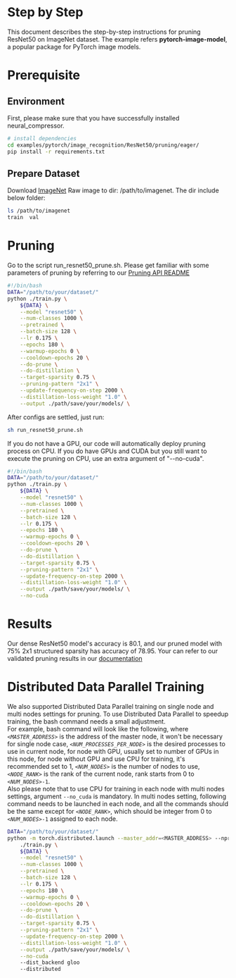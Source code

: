 # Step by Step
This document describes the step-by-step instructions for pruning ResNet50 on ImageNet dataset. The example refers **pytorch-image-model[](https://github.com/huggingface/pytorch-image-models)**, a popular package for PyTorch image models.

# Prerequisite
## Environment
First, please make sure that you have successfully installed neural_compressor.
```bash
# install dependencies
cd examples/pytorch/image_recognition/ResNet50/pruning/eager/
pip install -r requirements.txt
```
## Prepare Dataset
Download [ImageNet](http://www.image-net.org/) Raw image to dir: /path/to/imagenet.  The dir include below folder:
```bash
ls /path/to/imagenet
train  val
```

# Pruning
Go to the script run_resnet50_prune.sh. Please get familiar with some parameters of pruning by referring to our [Pruning API README](https://github.com/intel/neural-compressor/tree/master/neural_compressor/compression/pruner)
```bash
#!/bin/bash
DATA="/path/to/your/dataset/"
python ./train.py \
    ${DATA} \
    --model "resnet50" \
    --num-classes 1000 \
    --pretrained \
    --batch-size 128 \
    --lr 0.175 \
    --epochs 180 \
    --warmup-epochs 0 \
    --cooldown-epochs 20 \
    --do-prune \
    --do-distillation \
    --target-sparsity 0.75 \
    --pruning-pattern "2x1" \
    --update-frequency-on-step 2000 \
    --distillation-loss-weight "1.0" \
    --output ./path/save/your/models/ \
```
After configs are settled, just run:
```bash
sh run_resnet50_prune.sh
```

If you do not have a GPU, our code will automatically deploy pruning process on CPU. If you do have GPUs and CUDA but you still want to execute the pruning on CPU, use an extra argument of "--no-cuda".
```bash
#!/bin/bash
DATA="/path/to/your/dataset/"
python ./train.py \
    ${DATA} \
    --model "resnet50" \
    --num-classes 1000 \
    --pretrained \
    --batch-size 128 \
    --lr 0.175 \
    --epochs 180 \
    --warmup-epochs 0 \
    --cooldown-epochs 20 \
    --do-prune \
    --do-distillation \
    --target-sparsity 0.75 \
    --pruning-pattern "2x1" \
    --update-frequency-on-step 2000 \
    --distillation-loss-weight "1.0" \
    --output ./path/save/your/models/ \
    --no-cuda
```

# Results
Our dense ResNet50 model's accuracy is 80.1, and our pruned model with 75% 2x1 structured sparsity has accuracy of 78.95.
Your can refer to our validated pruning results in our [documentation](https://github.com/intel/neural-compressor/tree/master/neural_compressor/compression/pruner#validated-pruning-models)

# Distributed Data Parallel Training
We also supported Distributed Data Parallel training on single node and multi nodes settings for pruning. To use Distributed Data Parallel to speedup training, the bash command needs a small adjustment.
<br>
For example, bash command will look like the following, where *`<MASTER_ADDRESS>`* is the address of the master node, it won't be necessary for single node case, *`<NUM_PROCESSES_PER_NODE>`* is the desired processes to use in current node, for node with GPU, usually set to number of GPUs in this node, for node without GPU and use CPU for training, it's recommended set to 1, *`<NUM_NODES>`* is the number of nodes to use, *`<NODE_RANK>`* is the rank of the current node, rank starts from 0 to *`<NUM_NODES>`*`-1`.
<br>
Also please note that to use CPU for training in each node with multi nodes settings, argument `--no_cuda` is mandatory. In multi nodes setting, following command needs to be launched in each node, and all the commands should be the same except for *`<NODE_RANK>`*, which should be integer from 0 to *`<NUM_NODES>`*`-1` assigned to each node.

```bash
DATA="/path/to/your/dataset/"
python -m torch.distributed.launch --master_addr=<MASTER_ADDRESS> --nproc_per_node=<NUM_PROCESSES_PER_NODE> --nnodes=<NUM_NODES> --node_rank=<NODE_RANK> \
    ./train.py \
    ${DATA} \
    --model "resnet50" \
    --num-classes 1000 \
    --pretrained \
    --batch-size 128 \
    --lr 0.175 \
    --epochs 180 \
    --warmup-epochs 0 \
    --cooldown-epochs 20 \
    --do-prune \
    --do-distillation \
    --target-sparsity 0.75 \
    --pruning-pattern "2x1" \
    --update-frequency-on-step 2000 \
    --distillation-loss-weight "1.0" \
    --output ./path/save/your/models/ \
    --no-cuda
    --dist_backend gloo
    --distributed
```

